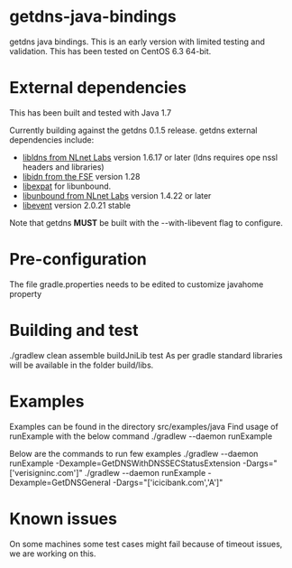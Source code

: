 getdns-java-bindings
======================
getdns java bindings. This is an early version with limited testing and validation. This has been tested on CentOS 6.3 64-bit.

External dependencies
=====================
This has been built and tested with Java 1.7

Currently building against the getdns 0.1.5 release.
getdns external dependencies include:
* [libldns from NLnet Labs](https://www.nlnetlabs.nl/projects/ldns/) version 1.6.17 or later (ldns requires ope
nssl headers and libraries)
* [libidn from the FSF](http://www.gnu.org/software/libidn/) version 1.28
* [libexpat](http://expat.sourceforge.net/) for libunbound.
* [libunbound from NLnet Labs](http://www.nlnetlabs.nl/projects/unbound/) version 1.4.22 or later
* [libevent](http://libevent.org) version 2.0.21 stable

Note that getdns **MUST** be built with the --with-libevent flag to configure.


Pre-configuration
======================
The file gradle.properties needs to be edited to customize javahome property

Building and test
======================
./gradlew clean assemble buildJniLib test
As per gradle standard libraries will be available in the folder build/libs.


Examples
======================
Examples can be found in the directory src/examples/java
Find usage of runExample with the below command
./gradlew --daemon runExample

Below  are the commands to run few examples
./gradlew --daemon runExample -Dexample=GetDNSWithDNSSECStatusExtension  -Dargs="['verisigninc.com']"
./gradlew --daemon runExample -Dexample=GetDNSGeneral  -Dargs="['icicibank.com','A']"

Known issues
======================
On some machines some test cases might fail because of timeout issues, we are working on this.
